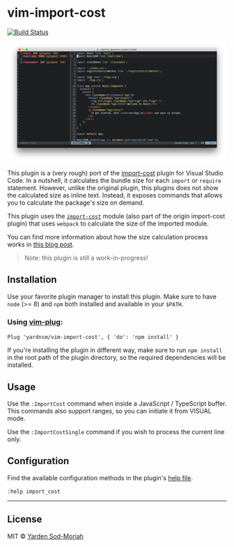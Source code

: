 # vim-import-cost

[![Build Status](https://travis-ci.org/yardnsm/vim-import-cost.svg?branch=master)](https://travis-ci.org/yardnsm/vim-import-cost)

![](media/screenshot.png)

This plugin is a (very rough) port of the [import-cost](https://github.com/wix/import-cost) plugin
for Visual Studio Code. In a nutshell, it calculates the bundle size for each `import` or `require`
statement. However, unlike the original plugin, this plugins does not show the calculated size as
inline text. Instead, it exposes commands that allows you to calculate the package's size on demand.

This plugin uses the
[`import-cost`](https://github.com/wix/import-cost/tree/master/packages/import-cost) module (also
part of the origin import-cost plugin) that uses `webpack` to calculate the size of the imported
module.

You can find more information about how the size calculation process works in [this blog
post](https://hackernoon.com/keep-your-bundle-size-under-control-with-import-cost-vscode-extension-5d476b3c5a76).

> Note: this plugin is still a work-in-progress!

## Installation

Use your favorite plugin manager to install this plugin. Make sure to have `node` (>= 8) and `npm`
both installed and available in your `$PATH`.

### Using [vim-plug](https://github.com/junegunn/vim-plug):

```vim
Plug 'yardnsm/vim-import-cost', { 'do': 'npm install' }
```

If you're installing the plugin in different way, make sure to run `npm install` in the root path of
the plugin directory, so the required dependencies will be installed.

## Usage

Use the `:ImportCost` command when inside a JavaScript / TypeScript buffer. This commands also
support ranges, so you can initiate it from VISUAL mode.

Use the `:ImportCostSingle` command if you wish to process the current line only.

## Configuration

Find the available configuration methods in the plugin's [help file](./doc/import_cost.txt).

```vim
:help import_cost
```

---

## License

MIT © [Yarden Sod-Moriah](http://yardnsm.net/)
